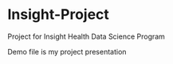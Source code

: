 # Insight-Project
Project for Insight Health Data Science Program

Demo file is my project presentation
